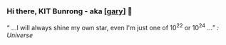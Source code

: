 ### Hi there, KIT Bunrong - aka [[gary]](https://ibrong.netlify.app) 👋
 
 <q> ...I will always shine my own star, even I'm just one of 10<sup>22</sup> or 10<sup>24</sup> ...</q> *: Universe*

